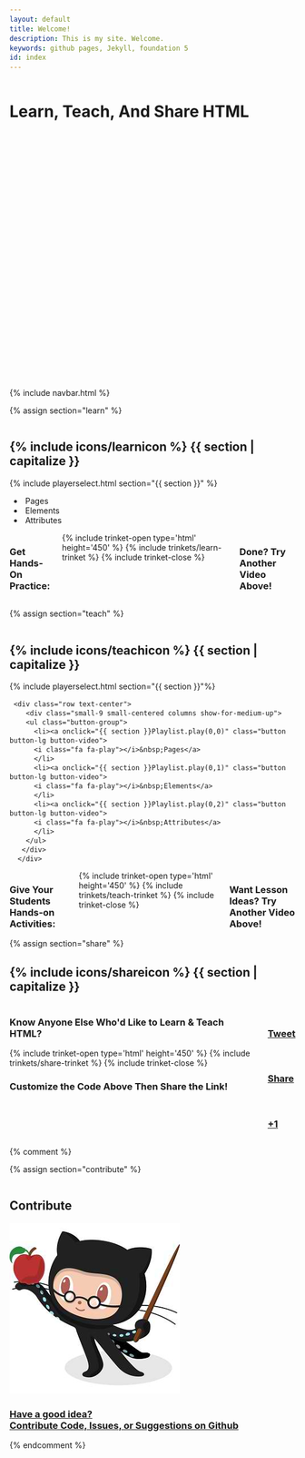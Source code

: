 ```yaml
---
layout: default
title: Welcome!
description: This is my site. Welcome.
keywords: github pages, Jekyll, foundation 5
id: index
---
```

<div class="bluebg fullheight">
  <div class="row text-center">
    <div class="small-10 columns small-centered">
      <div class="row">
        <div class="panel clearbg"><h1 id="bigtitle">Learn, Teach, And Share HTML</h1></div>
      </div>
    </div>
  </div>
  <!--Welcome Video-->
  <div class="row">
    <div class="small-12 columns">
      <div class="row">
        <div classe="small-10 columns small-centered">
<div id="wistia_oj53jeg68r" class="wistia_embed" style="width:800px;height:450px;" data-video-width="800" data-video-height="450">&nbsp;</div>
<script charset="ISO-8859-1" src="//fast.wistia.com/assets/external/playlist-v1.js"></script>
<script>
wistiaPlaylist = Wistia.playlist("oj53jeg68r", {
  version: "v1",
  videoOptions: {
    volumeControl: true,
    fullscreenButton: false,
    playerColor: "008aff",
    autoPlay: true,
    videoWidth: "800",
    videoHeight: "450"
  },
  media_0_0: {
    autoPlay: false,
    controlsVisibleOnLoad: false
  }
});
</script>
        </div>
      </div>
    </div>
  </div>

  <div class="row text-center">
    <div class="small-10 columns small-centered">
      <div class="row">
        <div class="panel clearbg"></div>
      </div>
    </div>
  </div>
</div>
{% include navbar.html %}

<!-- Learn -->

{% assign section="learn" %}

<div class="{{ section }}">
  <div class="fullheight"> 
  <div class="row" id="{{ section }}">
    <div class="small-12 columns panel">
      <div class="row">
        <div class="small-10 colums right">
          <h2>{% include icons/learnicon %}&nbsp;{{ section | capitalize }}</h2>
        </div>
      </div>
    </div>
  </div>
  
  <div class="row">
    <div class="small-12 columns text-center">
      {% include playerselect.html section="{{ section }}" %}
    </div>
    </div>
  <!-- Learn Controls-->
  <div class="row text-center">
    <div class="small-9 small-centered columns show-for-medium-up">
      <ul class="button-group">
        <li><a onclick="{{ section }}Playlist.play(0,0)" class="button button-lg button-video">
          <i class="fa fa-play"></i>&nbsp;Pages</a>
        </li>
        <li><a onclick="{{ section }}Playlist.play(0,1)" class="button button-lg button-video">
          <i class="fa fa-play"></i>&nbsp;Elements</a>
          </li>
        <li><a onclick="{{ section }}Playlist.play(0,2)" class="button button-lg button-video">
          <i class="fa fa-play"></i>&nbsp;Attributes</a>
        </li>
      </ul>
    </div>
  </div>
</div>

<div class="row text-center trinket-area">
  <div class="small-10 small-centered columns">
    <h3>Get Hands-On Practice:</h3>
{% include trinket-open type='html' height='450' %}
{% include trinkets/learn-trinket %}
{% include trinket-close %}
    <h3>Done? Try Another Video Above!</h3>
  </div>
</div>

{% assign section="teach" %}
    
<!-- Teach Section -->
<div class="{{ section }}">
  <div class="fullheight">
  <div class="row">
    <div class="small-12 columns panel rounded">
    <div class="row">
    <div class="small-10 colums right">
      <h2>{% include icons/teachicon %}&nbsp;{{ section | capitalize }}</h2>
    </div>
      </div>
    </div>
  </div>
    <div class="row">
    <div class="small-12 columns text-center" id="{{ section }}">
      {% include playerselect.html section="{{ section }}"%}
  </div>

  <!--{{ section }} Video Controls -->
     <div class="row text-center">
        <div class="small-9 small-centered columns show-for-medium-up">
        <ul class="button-group">
          <li><a onclick="{{ section }}Playlist.play(0,0)" class="button button-lg button-video">
          <i class="fa fa-play"></i>&nbsp;Pages</a>
          </li>
          <li><a onclick="{{ section }}Playlist.play(0,1)" class="button button-lg button-video">
          <i class="fa fa-play"></i>&nbsp;Elements</a>
          </li>
          <li><a onclick="{{ section }}Playlist.play(0,2)" class="button button-lg button-video">
          <i class="fa fa-play"></i>&nbsp;Attributes</a>
          </li>
        </ul>
       </div>
      </div>
      
  </div>
  </div>
   

<div class="row text-center trinket-area">
  <div class="small-10 small-centered columns">
    <h3>Give Your Students Hands-on Activities:</h3>
{% include trinket-open type='html' height='450' %}
{% include trinkets/teach-trinket %}
{% include trinket-close %}
    <h3>Want Lesson Ideas? Try Another Video Above!</h3>
  </div>
</div>
</div> 
{% assign section="share" %}

<!-- Share -->
<div class="row" id="{{ section }}">
  <div class="small-12 columns panel">
    <div class="row">
      <div class="small-10 colums right">
        <h2>{% include icons/shareicon %}&nbsp;{{ section | capitalize }}</h2>
      </div>
    </div>
  </div>
</div>

<!--Share call to actions -->
<div class="row text-center">
  <div class="small-10 small-centered columns">
    <div class="row  trinket-area">
      <h3>Know Anyone Else Who'd Like to Learn &amp; Teach HTML?</h3>
{% include trinket-open type='html' height='450' %}
{% include trinkets/share-trinket %}
{% include trinket-close %}
      <h3>Customize the Code Above Then Share the Link!</h3>
    </div>
    <div class="row" data-equalizer>
      <div class="small-12 medium-4 columns panel clearbg" data-equalizer-watch>
        <a href="http://twitter.com">
        <div class="clearbg panel" ><h3><i class="fa fa-twitter"></i><br>Tweet</h3></div>
        </a>
      </div>      
      <div class="small-12 medium-4 columns panel clearbg" data-equalizer-watch>
        <a href="http://facebook.com" onclick="{{ section }}Playlist.play(0,1)">
        <div class="panel clearbg"><h3><i class="fa fa-facebook"></i><br>Share</h3></div>
        </a>
      </div>
      <div class="small-12 medium-4 columns panel clearbg" data-equalizer-watch>
        <a href="http://plus.google.com" onclick="{{ section }}Playlist.play(0,2)">
        <div class="panel clearbg"><h3><i class="fa fa-google-plus"></i><br>+1</h3></div>
        </a>
      </div>
    </div>
  </div>
</div>



{% comment %}

{% assign section="contribute" %}

<!-- Contribute -->
<div class="row" id="contribute" data-magellan-destination="contribute">
  <div class="small-12 columns panel">
    <div class="row">
      <div class="small-10 colums right">
        <h2>Contribute</h2>
      </div>
    </div>
  </div>
</div>
<div class="row text-center">
  <div class="small-10 columns small-centered">
    <div class="row">
      <div class="panel clearbg">
        <a href="http://github.com">
          <div class="panel clearbg">
            <img src='/img/octoprof.jpg'>
          </div>
        </a>
      </div> 
    <div class="row">
      <div class="panel clearbg">
        <a href="http://github.com">
          <div class="panel clearbg">
            <h3>Have a good idea?<br>Contribute Code, Issues, or Suggestions on Github</h3>
          </div>
        </a>
      </div> 
    </div>
  </div>
</div>
</div>
{% endcomment %}